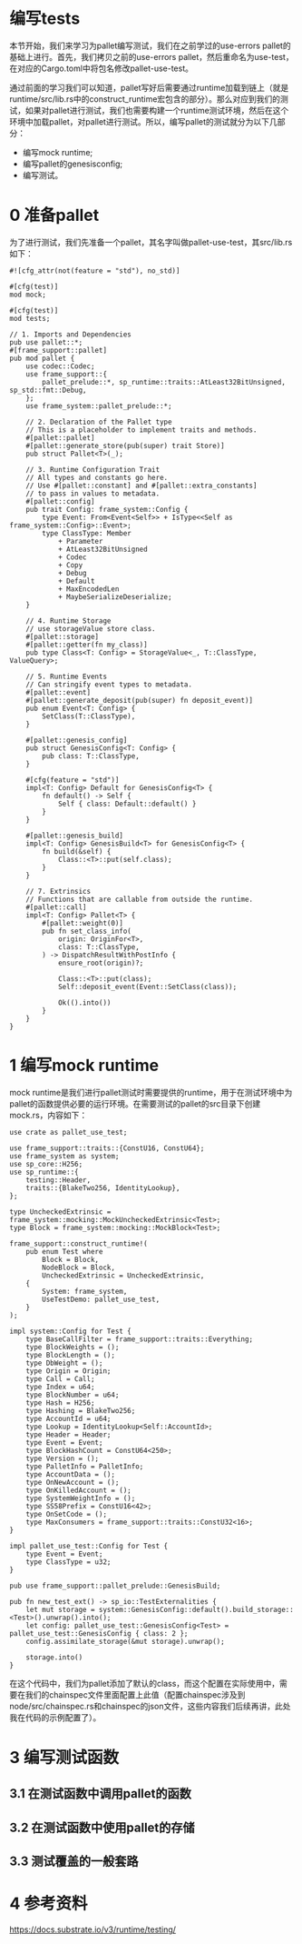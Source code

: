 # 编写tests

本节开始，我们来学习为pallet编写测试，我们在之前学过的use-errors pallet的基础上进行。首先，我们拷贝之前的use-errors pallet，然后重命名为use-test，在对应的Cargo.toml中将包名修改pallet-use-test。

通过前面的学习我们可以知道，pallet写好后需要通过runtime加载到链上（就是runtime/src/lib.rs中的construct_runtime宏包含的部分）。那么对应到我们的测试，如果对pallet进行测试，我们也需要构建一个runtime测试环境，然后在这个环境中加载pallet，对pallet进行测试。所以，编写pallet的测试就分为以下几部分：

* 编写mock runtime;
* 编写pallet的genesisconfig;
* 编写测试。

# 0 准备pallet
为了进行测试，我们先准备一个pallet，其名字叫做pallet-use-test，其src/lib.rs如下：
```
#![cfg_attr(not(feature = "std"), no_std)]

#[cfg(test)]
mod mock;

#[cfg(test)]
mod tests;

// 1. Imports and Dependencies
pub use pallet::*;
#[frame_support::pallet]
pub mod pallet {
	use codec::Codec;
	use frame_support::{
		pallet_prelude::*, sp_runtime::traits::AtLeast32BitUnsigned, sp_std::fmt::Debug,
	};
	use frame_system::pallet_prelude::*;

	// 2. Declaration of the Pallet type
	// This is a placeholder to implement traits and methods.
	#[pallet::pallet]
	#[pallet::generate_store(pub(super) trait Store)]
	pub struct Pallet<T>(_);

	// 3. Runtime Configuration Trait
	// All types and constants go here.
	// Use #[pallet::constant] and #[pallet::extra_constants]
	// to pass in values to metadata.
	#[pallet::config]
	pub trait Config: frame_system::Config {
		type Event: From<Event<Self>> + IsType<<Self as frame_system::Config>::Event>;
		type ClassType: Member
			+ Parameter
			+ AtLeast32BitUnsigned
			+ Codec
			+ Copy
			+ Debug
			+ Default
			+ MaxEncodedLen
			+ MaybeSerializeDeserialize;
	}

	// 4. Runtime Storage
	// use storageValue store class.
	#[pallet::storage]
	#[pallet::getter(fn my_class)]
	pub type Class<T: Config> = StorageValue<_, T::ClassType, ValueQuery>;

	// 5. Runtime Events
	// Can stringify event types to metadata.
	#[pallet::event]
	#[pallet::generate_deposit(pub(super) fn deposit_event)]
	pub enum Event<T: Config> {
		SetClass(T::ClassType),
	}

	#[pallet::genesis_config]
	pub struct GenesisConfig<T: Config> {
		pub class: T::ClassType,
	}

	#[cfg(feature = "std")]
	impl<T: Config> Default for GenesisConfig<T> {
		fn default() -> Self {
			Self { class: Default::default() }
		}
	}

	#[pallet::genesis_build]
	impl<T: Config> GenesisBuild<T> for GenesisConfig<T> {
		fn build(&self) {
			Class::<T>::put(self.class);
		}
	}

	// 7. Extrinsics
	// Functions that are callable from outside the runtime.
	#[pallet::call]
	impl<T: Config> Pallet<T> {
		#[pallet::weight(0)]
		pub fn set_class_info(
			origin: OriginFor<T>,
			class: T::ClassType,
		) -> DispatchResultWithPostInfo {
			ensure_root(origin)?;

			Class::<T>::put(class);
			Self::deposit_event(Event::SetClass(class));

			Ok(().into())
		}
	}
}

```

# 1 编写mock runtime
mock runtime是我们进行pallet测试时需要提供的runtime，用于在测试环境中为pallet的函数提供必要的运行环境。在需要测试的pallet的src目录下创建mock.rs，内容如下：
```
use crate as pallet_use_test;

use frame_support::traits::{ConstU16, ConstU64};
use frame_system as system;
use sp_core::H256;
use sp_runtime::{
	testing::Header,
	traits::{BlakeTwo256, IdentityLookup},
};

type UncheckedExtrinsic = frame_system::mocking::MockUncheckedExtrinsic<Test>;
type Block = frame_system::mocking::MockBlock<Test>;

frame_support::construct_runtime!(
	pub enum Test where
		Block = Block,
		NodeBlock = Block,
		UncheckedExtrinsic = UncheckedExtrinsic,
	{
		System: frame_system,
		UseTestDemo: pallet_use_test,
	}
);

impl system::Config for Test {
	type BaseCallFilter = frame_support::traits::Everything;
	type BlockWeights = ();
	type BlockLength = ();
	type DbWeight = ();
	type Origin = Origin;
	type Call = Call;
	type Index = u64;
	type BlockNumber = u64;
	type Hash = H256;
	type Hashing = BlakeTwo256;
	type AccountId = u64;
	type Lookup = IdentityLookup<Self::AccountId>;
	type Header = Header;
	type Event = Event;
	type BlockHashCount = ConstU64<250>;
	type Version = ();
	type PalletInfo = PalletInfo;
	type AccountData = ();
	type OnNewAccount = ();
	type OnKilledAccount = ();
	type SystemWeightInfo = ();
	type SS58Prefix = ConstU16<42>;
	type OnSetCode = ();
	type MaxConsumers = frame_support::traits::ConstU32<16>;
}

impl pallet_use_test::Config for Test {
	type Event = Event;
	type ClassType = u32;
}

pub use frame_support::pallet_prelude::GenesisBuild;

pub fn new_test_ext() -> sp_io::TestExternalities {
	let mut storage = system::GenesisConfig::default().build_storage::<Test>().unwrap().into();
	let config: pallet_use_test::GenesisConfig<Test> = pallet_use_test::GenesisConfig { class: 2 };
	config.assimilate_storage(&mut storage).unwrap();

	storage.into()
}

```
在这个代码中，我们为pallet添加了默认的class，而这个配置在实际使用中，需要在我们的chainspec文件里面配置上此值（配置chainspec涉及到node/src/chainspec.rs和chainspec的json文件，这些内容我们后续再讲，此处我在代码的示例配置了）。


# 3 编写测试函数
## 3.1 在测试函数中调用pallet的函数

## 3.2 在测试函数中使用pallet的存储

## 3.3 测试覆盖的一般套路

# 4 参考资料

https://docs.substrate.io/v3/runtime/testing/
